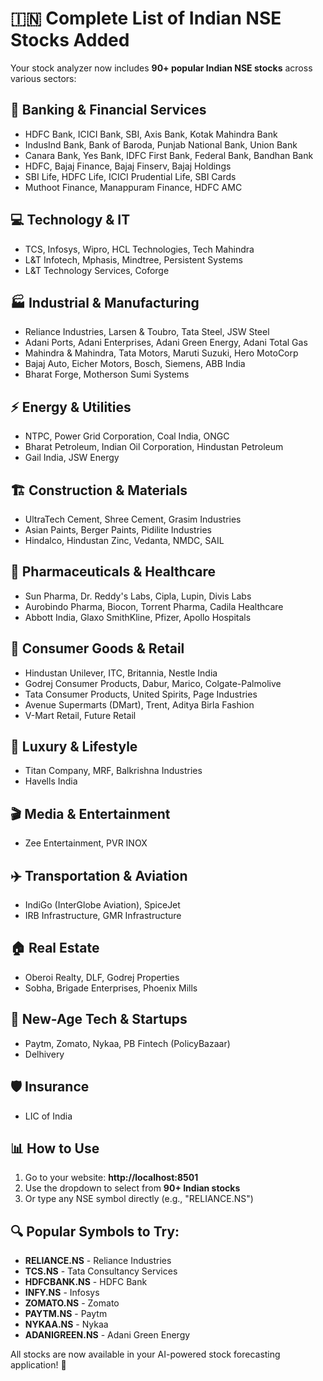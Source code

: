 # 🇮🇳 Complete List of Indian NSE Stocks Added

Your stock analyzer now includes **90+ popular Indian NSE stocks** across various sectors:

## 🏦 **Banking & Financial Services**
- HDFC Bank, ICICI Bank, SBI, Axis Bank, Kotak Mahindra Bank
- IndusInd Bank, Bank of Baroda, Punjab National Bank, Union Bank
- Canara Bank, Yes Bank, IDFC First Bank, Federal Bank, Bandhan Bank
- HDFC, Bajaj Finance, Bajaj Finserv, Bajaj Holdings
- SBI Life, HDFC Life, ICICI Prudential Life, SBI Cards
- Muthoot Finance, Manappuram Finance, HDFC AMC

## 💻 **Technology & IT**
- TCS, Infosys, Wipro, HCL Technologies, Tech Mahindra
- L&T Infotech, Mphasis, Mindtree, Persistent Systems
- L&T Technology Services, Coforge

## 🏭 **Industrial & Manufacturing**
- Reliance Industries, Larsen & Toubro, Tata Steel, JSW Steel
- Adani Ports, Adani Enterprises, Adani Green Energy, Adani Total Gas
- Mahindra & Mahindra, Tata Motors, Maruti Suzuki, Hero MotoCorp
- Bajaj Auto, Eicher Motors, Bosch, Siemens, ABB India
- Bharat Forge, Motherson Sumi Systems

## ⚡ **Energy & Utilities**
- NTPC, Power Grid Corporation, Coal India, ONGC
- Bharat Petroleum, Indian Oil Corporation, Hindustan Petroleum
- Gail India, JSW Energy

## 🏗️ **Construction & Materials**
- UltraTech Cement, Shree Cement, Grasim Industries
- Asian Paints, Berger Paints, Pidilite Industries
- Hindalco, Hindustan Zinc, Vedanta, NMDC, SAIL

## 💊 **Pharmaceuticals & Healthcare**
- Sun Pharma, Dr. Reddy's Labs, Cipla, Lupin, Divis Labs
- Aurobindo Pharma, Biocon, Torrent Pharma, Cadila Healthcare
- Abbott India, Glaxo SmithKline, Pfizer, Apollo Hospitals

## 🛒 **Consumer Goods & Retail**
- Hindustan Unilever, ITC, Britannia, Nestle India
- Godrej Consumer Products, Dabur, Marico, Colgate-Palmolive
- Tata Consumer Products, United Spirits, Page Industries
- Avenue Supermarts (DMart), Trent, Aditya Birla Fashion
- V-Mart Retail, Future Retail

## 💎 **Luxury & Lifestyle**
- Titan Company, MRF, Balkrishna Industries
- Havells India

## 🎬 **Media & Entertainment**
- Zee Entertainment, PVR INOX

## ✈️ **Transportation & Aviation**
- IndiGo (InterGlobe Aviation), SpiceJet
- IRB Infrastructure, GMR Infrastructure

## 🏠 **Real Estate**
- Oberoi Realty, DLF, Godrej Properties
- Sobha, Brigade Enterprises, Phoenix Mills

## 🚀 **New-Age Tech & Startups**
- Paytm, Zomato, Nykaa, PB Fintech (PolicyBazaar)
- Delhivery

## 🛡️ **Insurance**
- LIC of India

## 📊 **How to Use**
1. Go to your website: **http://localhost:8501**
2. Use the dropdown to select from **90+ Indian stocks**
3. Or type any NSE symbol directly (e.g., "RELIANCE.NS")

## 🔍 **Popular Symbols to Try:**
- **RELIANCE.NS** - Reliance Industries
- **TCS.NS** - Tata Consultancy Services
- **HDFCBANK.NS** - HDFC Bank
- **INFY.NS** - Infosys
- **ZOMATO.NS** - Zomato
- **PAYTM.NS** - Paytm
- **NYKAA.NS** - Nykaa
- **ADANIGREEN.NS** - Adani Green Energy

All stocks are now available in your AI-powered stock forecasting application! 🚀
